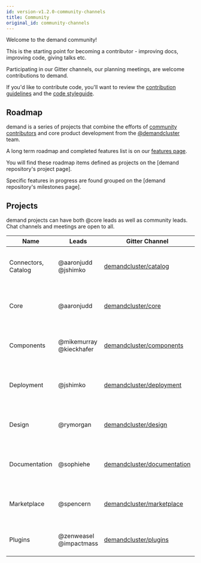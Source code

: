 ```yaml
---
id: version-v1.2.0-community-channels
title: Community
original_id: community-channels
---
```

    
Welcome to the demand community!

This is the starting point for becoming a contributor - improving docs, improving code, giving talks etc.

Participating in our Gitter channels, our planning meetings, are welcome contributions to demand.

If you'd like to contribute code, you'll want to review the [contribution guidelines](contributing-to-demandd) and the [code styleguide](styleguide.md).

## Roadmap

demand is a series of projects that combine the efforts of [community contributors](https://github.com/orgs/demandcluster/outside-collaborators) and core product development from the [@demandcluster](https://github.com/orgs/demandcluster/people) team.

A long term roadmap and completed features list is on our [features page](https://demandcluster.com/features).

You will find these roadmap items defined as projects on the [demand repository's project page].

Specific features in progress are found grouped on the [demand repository's milestones page].

## Projects

demand projects can have both @core leads as well as community leads. Chat channels and meetings are open to all.

| Name                | Leads                   | Gitter Channel                                                               | [Schedule](http://getrxn.io/2rcCal)       |
| ------------------- | ----------------------- | ---------------------------------------------------------------------------- | ----------------------------------------- |
| Connectors, Catalog | @aaronjudd @jshimko     | [demandcluster/catalog](https://gitter.im/demandcluster/catalog)             | Every 2 weeks on Wednesday 2PM Pacific    |
| Core                | @aaronjudd              | [demandcluster/core](https://gitter.im/demandcluster/core)                   | Every 2 weeks on Wednesday 2PM Pacific    |
| Components          | @mikemurray @kieckhafer | [demandcluster/components](https://gitter.im/demandcluster/components)       | Every 2 weeks on Tuesday 3PM Pacific      |
| Deployment          | @jshimko                | [demandcluster/deployment](https://gitter.im/demandcluster/deployment)       | Every 2 weeks on Thursday 10AM Eastern    |
| Design              | @rymorgan               | [demandcluster/design](https://gitter.im/demandcluster/design)               | Every 2 weeks on Wednesday 3PM Pacific    |
| Documentation       | @sophiehe               | [demandcluster/documentation](https://gitter.im/demandcluster/documentation) | Monthly on the Fourth Tuesday 3PM Pacific |
| Marketplace         | @spencern               | [demandcluster/marketplace](https://gitter.im/demandcluster/marketplace)     | Every 2 weeks on Wednesday 7AM Pacific    |
| Plugins             | @zenweasel @impactmass  | [demandcluster/plugins](https://gitter.im/demandcluster/plugins)             | Every 2 weeks on Tuesday 1 PM Pacific     |
